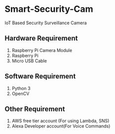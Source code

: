 # Smart-Security-Cam
IoT Based Security Surveillance Camera 

## Hardware Requirement
1. Raspberry Pi Camera Module
2. Raspberry Pi
3. Micro USB Cable

## Software Requirement
1. Python 3
2. OpenCV

## Other Requirement
1. AWS free tier account (For using Lambda, SNS)
2. Alexa Developer account(For Voice Commands)
